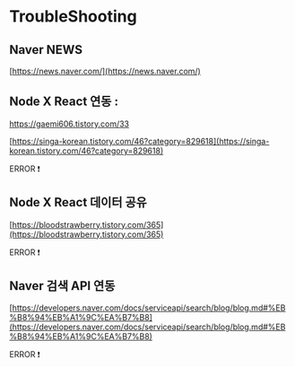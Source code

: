 
# TroubleShooting

## Naver NEWS 

  [https://news.naver.com/](https://news.naver.com/)

## Node X React 연동 : 

  [https://gaemi606.tistory.com/33 ](https://gaemi606.tistory.com/33)

  [https://singa-korean.tistory.com/46?category=829618](https://singa-korean.tistory.com/46?category=829618)
  
  ERROR :exclamation:

## Node X React 데이터 공유 

  [https://bloodstrawberry.tistory.com/365](https://bloodstrawberry.tistory.com/365)  
  
  ERROR :exclamation:

## Naver 검색 API 연동

  [https://developers.naver.com/docs/serviceapi/search/blog/blog.md#%EB%B8%94%EB%A1%9C%EA%B7%B8](https://developers.naver.com/docs/serviceapi/search/blog/blog.md#%EB%B8%94%EB%A1%9C%EA%B7%B8)     
  
  ERROR :exclamation:
